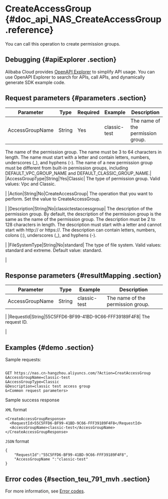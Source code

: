 # CreateAccessGroup {#doc_api_NAS_CreateAccessGroup .reference}

You can call this operation to create permission groups.

## Debugging {#apiExplorer .section}

Alibaba Cloud provides [OpenAPI Explorer](https://api.aliyun.com/#product=NAS&api=CreateAccessGroup) to simplify API usage. You can use OpenAPI Explorer to search for APIs, call APIs, and dynamically generate SDK example code.

## Request parameters {#parameters .section}

|Parameter|Type|Required|Example|Description|
|---------|----|--------|-------|-----------|
|AccessGroupName|String|Yes|classic-test| The name of the permission group.

 The name of the permission group. The name must be 3 to 64 characters in length. The name must start with a letter and contain letters, numbers, underscores \(\_\), and hyphens \(-\). The name of a new permission group must be different from built-in permission groups, including DEFAULT\_VPC\_GROUP\_NAME and DEFAULT\_CLASSIC\_GROUP\_NAME.|
|AccessGroupType|String|Yes|Classic| The type of permission group. Valid values: Vpc and Classic.

 |
|Action|String|No|CreateAccessGroup| The operation that you want to perform. Set the value to CreateAccessGroup.

 |
|Description|String|No|classictestaccessgroup| The description of the permission group. By default, the description of the permission group is the same as the name of the permission group. The description must be 2 to 128 characters in length. The description must start with a letter and cannot start with http:// or https://. The description can contain letters, numbers, colons \(:\), underscores \(\_\), and hyphens \(-\).

 |
|FileSystemType|String|No|standard| The type of file system. Valid values: standard and extreme. Default value: standard.

 |

## Response parameters {#resultMapping .section}

|Parameter|Type|Example|Description|
|---------|----|-------|-----------|
|AccessGroupName|String|classic-test| The name of the permission group.

 |
|RequestId|String|55C5FFD6-BF99-41BD-9C66-FFF39189F4F8| The request ID.

 |

## Examples {#demo .section}

Sample requests:

``` {#request_demo}

GET https://nas.cn-hangzhou.aliyuncs.com/?Action=CreatAccessGroup
&AccessGroupName=classic-test
&AccessGroupType=Classic
&Description=classic test access group
&<Common request parameters>

```

Sample success response

`XML` format

``` {#xml_return_success_demo}
<CreateAccessGroupResponse>
  <RequestId>55C5FFD6-BF99-41BD-9C66-FFF39189F4F8</RequestId>
  <AccessGroupName>classic-test</AccessGroupName>
</CreateAccessGroupResponse>

```

`JSON` format

``` {#json_return_success_demo}
{
	"RequestId":"55C5FFD6-BF99-41BD-9C66-FFF39189F4F8",
	"AccessGroupName ":"classic-test"
}
```

## Error codes {#section_teu_791_mvh .section}

For more information, see [Error codes](https://error-center.alibabacloud.com/status/product/NAS).

